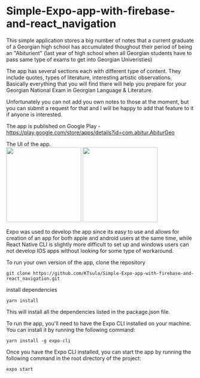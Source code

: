 # Simple-Expo-app-with-firebase-and-react_navigation

This simple application stores a big number of notes that a current graduate of a Georgian high school has accumulated thoughout their period of being an "Abiturient" (last year of high school when all Georgian students have to pass same type of exams to get into Georgian Univeristies)

The app has several sections each with different type of content. They include quotes, types of literature, interesting artistic observations. Basically everything that you will find there will help you prepare for your Georgian National Exam in Georgian Language & Literature.

Unfortunately you can not add you own notes to those at the moment, but you can submit a request for that and I will be happy to add that feature to it if anyone is interested.

The app is published on Google Play - https://play.google.com/store/apps/details?id=com.abitur.AbiturGeo

The UI of the app.
<br>
<img src="https://user-images.githubusercontent.com/64359365/235457974-ffe00364-90c0-41d7-8de3-71cdff101be5.jpg"  width="200" />
<img src="https://user-images.githubusercontent.com/64359365/235457980-62b0d0ca-9a98-4a05-9daa-350b7abc1ac2.jpg"  width="200" />


Expo was used to develop the app since its easy to use and allows for creation of an app for both apple and android users at the same time, while React Native CLI is slightly more difficult to set up and windows users can not develop IOS apps without looking for some type of workaround.

To run your own version of the app, clone the repository

```
git clone https://github.com/KTsula/Simple-Expo-app-with-firebase-and-react_navigation.git
```

install dependencies
```
yarn install
```

This will install all the dependencies listed in the package.json file.

To run the app, you'll need to have the Expo CLI installed on your machine. You can install it by running the following command:
```
yarn install -g expo-cli
```
Once you have the Expo CLI installed, you can start the app by running the following command in the root directory of the project:
```
expo start
```

